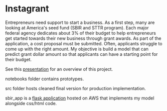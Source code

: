 # Instagrant

Entrepreneurs need support to start a business. As a first step, many are looking at America's seed fund (SBIR and STTR program). Each major federal agency dedicates about 3% of their budget to help entrepreneurs get started towards their new business through grant awards. As part of the application, a cost proposal must be submitted. Often, applicants struggle to come up with the right amount. My objective is build a model that can predict grant dollar amount so that
applicants can have a starting point for their budget.

See this [presentation](https://github.com/cedricherman/Instagrant/blob/master/reports/Cedric_Herman_Demo.pdf) for an overview of this project.

notebooks folder contains prototypes.

src folder hosts cleaned final version for production implementation.

sbir_app is a [flask application](http://entrepreneurgrants.science/) hosted on AWS that implements my model alongside css/html code.


